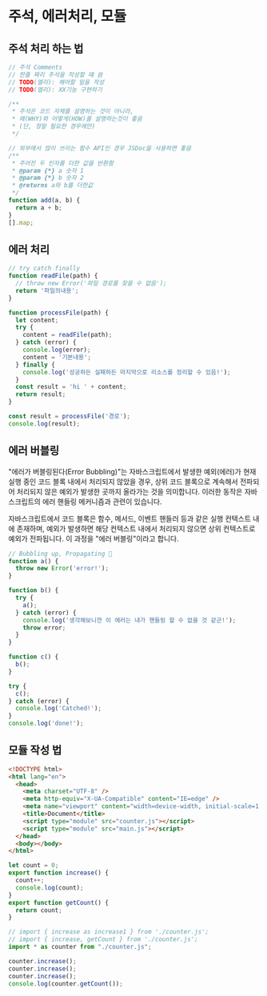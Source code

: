 # 주석, 에러처리, 모듈

## 주석 처리 하는 법

```jsx
// 주석 Comments
// 한줄 짜리 주석을 작성할 떄 씀
// TODO(엘리): 해야할 일을 작성
// TODO(엘리): XX기능 구현하기

/**
 * 주석은 코드 자체를 설명하는 것이 아니라,
 * 왜(WHY)와 어떻게(HOW)를 설명하는것이 좋음
 * (단, 정말 필요한 경우에만)
 */

// 외부에서 많이 쓰이는 함수 API인 경우 JSDoc을 사용하면 좋음
/**
 * 주어진 두 인자를 더한 값을 반환함
 * @param {*} a 숫자 1
 * @param {*} b 숫자 2
 * @returns a와 b를 더한값
 */
function add(a, b) {
  return a + b;
}
[].map;
```

## 에러 처리

```jsx
// try catch finally
function readFile(path) {
  // throw new Error('파일 경로를 찾을 수 없음');
  return '파일의내용';
}

function processFile(path) {
  let content;
  try {
    content = readFile(path);
  } catch (error) {
    console.log(error);
    content = '기본내용';
  } finally {
    console.log('성공하든 실패하든 마지막으로 리소스를 정리할 수 있음!');
  }
  const result = 'hi ' + content;
  return result;
}

const result = processFile('경로');
console.log(result);
```

## 에러 버블링

"에러가 버블링된다(Error Bubbling)"는 자바스크립트에서 발생한 예외(에러)가 현재 실행 중인 코드 블록 내에서 처리되지 않았을 경우, 상위 코드 블록으로 계속해서 전파되어 처리되지 않은 예외가 발생한 곳까지 올라가는 것을 의미합니다. 이러한 동작은 자바스크립트의 에러 핸들링 메커니즘과 관련이 있습니다.

자바스크립트에서 코드 블록은 함수, 메서드, 이벤트 핸들러 등과 같은 실행 컨텍스트 내에 존재하며, 예외가 발생하면 해당 컨텍스트 내에서 처리되지 않으면 상위 컨텍스트로 예외가 전파됩니다. 이 과정을 "에러 버블링"이라고 합니다.

```jsx
// Bubbling up, Propagating 🧼
function a() {
  throw new Error('error!');
}

function b() {
  try {
    a();
  } catch (error) {
    console.log('생각해보니깐 이 에러는 내가 핸들링 할 수 없을 것 같군!');
    throw error;
  }
}

function c() {
  b();
}

try {
  c();
} catch (error) {
  console.log('Catched!');
}
console.log('done!');
```

## 모듈 작성 법

```html
<!DOCTYPE html>
<html lang="en">
  <head>
    <meta charset="UTF-8" />
    <meta http-equiv="X-UA-Compatible" content="IE=edge" />
    <meta name="viewport" content="width=device-width, initial-scale=1.0" />
    <title>Document</title>
    <script type="module" src="counter.js"></script>
    <script type="module" src="main.js"></script>
  </head>
  <body></body>
</html>
```

```jsx
let count = 0;
export function increase() {
  count++;
  console.log(count);
}
export function getCount() {
  return count;
}
```

```jsx
// import { increase as increase1 } from './counter.js';
// import { increase, getCount } from './counter.js';
import * as counter from "./counter.js";

counter.increase();
counter.increase();
counter.increase();
console.log(counter.getCount());
```